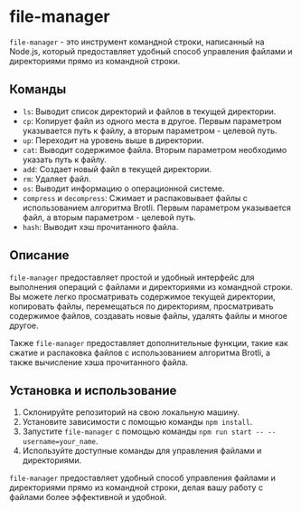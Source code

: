 
# file-manager

`file-manager` - это инструмент командной строки, написанный на Node.js, который предоставляет удобный способ управления файлами и директориями прямо из командной строки.

## Команды

- `ls`: Выводит список директорий и файлов в текущей директории.
- `cp`: Копирует файл из одного места в другое. Первым параметром указывается путь к файлу, а вторым параметром - целевой путь.
- `up`: Переходит на уровень выше в директории.
- `cat`: Выводит содержимое файла. Вторым параметром необходимо указать путь к файлу.
- `add`: Создает новый файл в текущей директории.
- `rm`: Удаляет файл.
- `os`: Выводит информацию о операционной системе.
- `compress` и `decompress`: Сжимает и распаковывает файлы с использованием алгоритма Brotli. Первым параметром указывается файл, а вторым параметром - целевой путь.
- `hash`: Выводит хэш прочитанного файла.

## Описание

`file-manager` предоставляет простой и удобный интерфейс для выполнения операций с файлами и директориями из командной строки. Вы можете легко просматривать содержимое текущей директории, копировать файлы, перемещаться по директориям, просматривать содержимое файлов, создавать новые файлы, удалять файлы и многое другое.

Также `file-manager` предоставляет дополнительные функции, такие как сжатие и распаковка файлов с использованием алгоритма Brotli, а также вычисление хэша прочитанного файла.

## Установка и использование

1. Склонируйте репозиторий на свою локальную машину.
2. Установите зависимости с помощью команды `npm install`.
3. Запустите `file-manager` с помощью команды `npm run start -- --username=your_name`.
4. Используйте доступные команды для управления файлами и директориями.

`file-manager` предоставляет удобный способ управления файлами и директориями прямо из командной строки, делая вашу работу с файлами более эффективной и удобной.
